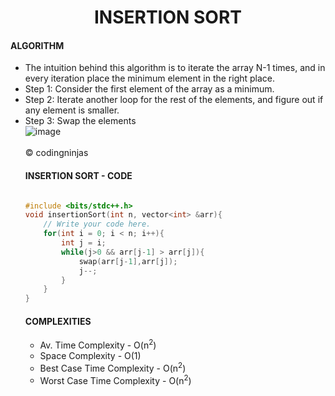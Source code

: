 <h1 align="center">INSERTION SORT</h1>
<h4>ALGORITHM</h4>
<ul>
  <li>The intuition behind this algorithm is to iterate the array N-1 times, and in every iteration place the minimum element in the right place.</li>
  <li>Step 1: Consider the first element of the array as a minimum.</li>
  <li>Step 2: Iterate another loop for the rest of the elements, and figure out if any element is smaller.</li>
  <li>Step 3: Swap the elements</li>
<img src="https://i.ibb.co/X3Jz7Cn/image.png" alt="image" border="0"><br />
<br>
&#169; codingninjas
<h4>INSERTION SORT - CODE</h4>

```cpp

#include <bits/stdc++.h> 
void insertionSort(int n, vector<int> &arr){
    // Write your code here.
    for(int i = 0; i < n; i++){
        int j = i;
        while(j>0 && arr[j-1] > arr[j]){
            swap(arr[j-1],arr[j]);
            j--;
        }
    }
}

```

<h4>COMPLEXITIES</h4>
<ul>
  <li>Av. Time Complexity - O(n<sup>2</sup>)</li>
  <li>Space Complexity - O(1)</li>
  <li>Best Case Time Complexity - O(n<sup>2</sup>)</li>
  <li>Worst Case Time Complexity - O(n<sup>2</sup>)</li>
</ul>
